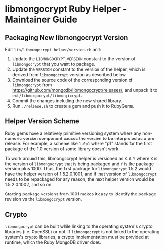 libmongocrypt Ruby Helper - Maintainer Guide
============================================

## Packaging New libmongocrypt Version

Edit `lib/libmongocrypt_helper/version.rb` and:

1. Update the `LIBMONGOCRYPT_VERSION` constant to the version of
`libmongocrypt` that you want to package.
2. Update the `VERSION` constant to the version of the helper, which is
derived from `libmongocrypt` version as described below.
3. Download the source code of the corresponding version of `libmongocrypt` from
https://github.com/mongodb/libmongocrypt/releases/, and unpack it to
`ext/libmongocrypt/libmongicrypt`.
4. Commit the changes including the new shared library.
5. Run `./release.sh` to create a gem and push it to RubyGems.

## Helper Version Scheme

Ruby gems have a relatively primitive versioning system where any non-numeric
version component causes the version to be interpreted as a pre-release.
For example, a scheme like `1.0p1` where "p1" stands for the first package
of the 1.0 version of some library doesn't work.

To work around this, libmongocrypt helper is versioned as `X.0.Y` where
`X` is the version of `libmongocrypt` that is being packaged and `Y` is
the package version plus 1000. Thus, the first package for `libmongocrypt`
1.5.2 would have the helper version of 1.5.2.0.1001, and if that version
of `libmongocrypt` needs to be repackaged for any reason, the next helper
version would be 1.5.2.0.1002, and so on.

Starting package versions from 1001 makes it easy to identify the package
revision vs the `libmongocrypt` version.

## Crypto

`libmongocrypt` can be built while linking to the operating system's
crypto libraries (i.e. OpenSSL) or not. If `libmongocrypt` is not linked
to the operating system's crypto libraries, a crypto implementation must be
provided at runtime, which the Ruby MongoDB driver does.
